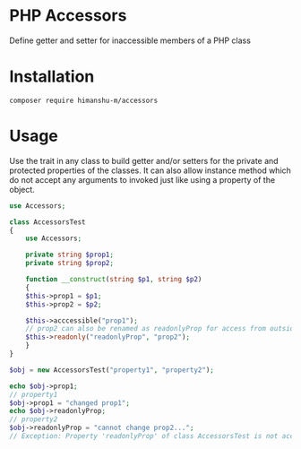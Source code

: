# PHP Accessors

Define getter and setter for inaccessible members of a PHP class

# Installation

`composer require himanshu-m/accessors`

# Usage

Use the trait in any class to build getter and/or setters for the private and protected properties of the classes. It can also allow instance method which do not accept any arguments to invoked just like using a property of the object.

```php
use Accessors;

class AccessorsTest
{
    use Accessors;

    private string $prop1;
    private string $prop2;

    function __construct(string $p1, string $p2)
    {
	$this->prop1 = $p1;
	$this->prop2 = $p2;

	$this->acccessible("prop1");
	// prop2 can also be renamed as readonlyProp for access from outside.
	$this->readonly("readonlyProp", "prop2");
    }
}

$obj = new AccessorsTest("property1", "property2");

echo $obj->prop1;
// property1
$obj->prop1 = "changed prop1";
echo $obj->readonlyProp;
// property2
$obj->readonlyProp = "cannot change prop2...";
// Exception: Property 'readonlyProp' of class AccessorsTest is not accessible
```
